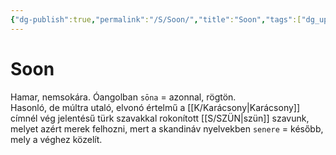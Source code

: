 ```yaml
---
{"dg-publish":true,"permalink":"/S/Soon/","title":"Soon","tags":["dg_uploaded"],"created":"2023-11-06T03:21","updated":"2023-11-08T04:15"}
---
```



# Soon

Hamar, nemsokára. Óangolban `sōna` = azonnal, rögtön.   
Hasonló, de múltra utaló, elvonó értelmű a [[K/Karácsony\|Karácsony]] címnél vég jelentésű türk szavakkal rokonított [[S/SZÜN\|szün]] szavunk, melyet azért merek felhozni, mert a skandináv nyelvekben `senere` = később, mely a véghez közelít.  


